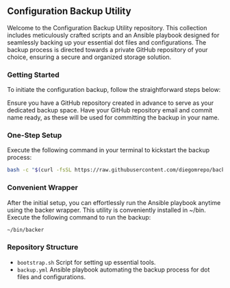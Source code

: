 ## Configuration Backup Utility
Welcome to the Configuration Backup Utility repository. This collection includes meticulously crafted scripts and an Ansible playbook designed for seamlessly backing up your essential dot files and configurations. The backup process is directed towards a private GitHub repository of your choice, ensuring a secure and organized storage solution.

### Getting Started
To initiate the configuration backup, follow the straightforward steps below:

Ensure you have a GitHub repository created in advance to serve as your dedicated backup space.
Have your GitHub repository email and commit name ready, as these will be used for committing the backup in your name.

### One-Step Setup
Execute the following command in your terminal to kickstart the backup process:

```bash
bash -c "$(curl -fsSL https://raw.githubusercontent.com/diegomrepo/backer/main/bootstrap.sh)"
```
### Convenient Wrapper
After the initial setup, you can effortlessly run the Ansible playbook anytime using the backer wrapper. This utility is conveniently installed in ~/bin. Execute the following command to run the backup:

```bash
~/bin/backer
```

### Repository Structure
- `bootstrap.sh` Script for setting up essential tools.
- `backup.yml` Ansible playbook automating the backup process for dot files and configurations.

